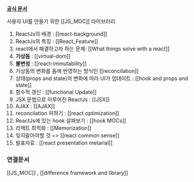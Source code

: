 ---
---

**[공식 문서](https://ko.reactjs.org/)** 

사용자 UI를 만들기 위한 [[JS_MOC]] 라이브러리

1. ReactJs의 배경 : [[react-background]]
2. ReactJs의 특징 : [[React_Feature]]
3. react에서 해결하고자 하는 문제: [[What things solve with a react]]
4. **가상돔** :  [[virtual-dom]]
5. **불변성** : [[react-immutability]]
6. 가상돔의 변화를 돔에 반영하는 방식인 [[reconcilation]]
7. 상태(props and state)의 변화에 따라 UI가 업데이트 : [[hook and props and state]]
8. 함수적 갱신 : [[functional Update]]
9. JSX 문법으로 이루어진 ReactJs :  [[JSX]]
10. AJAX : [[AJAX]]
11. reconcilation 피하기 : [[react optimization]]
12. ReactJs에 있는 hook 살펴보기 : [[hook MOCs]]
13. 리액트 최적화  : [[Memorization]]
14. 잊지말아야할 것  => [[react common sense]]
15. 발표자료 : [[react presentation metarial]]



### 연결문서
[[JS_MOC]] , [[difference framework and library]]
